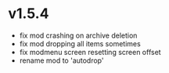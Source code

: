 # v1.5.4
- fix mod crashing on archive deletion
- fix mod dropping all items sometimes
- fix modmenu screen resetting screen offset
- rename mod to 'autodrop'
